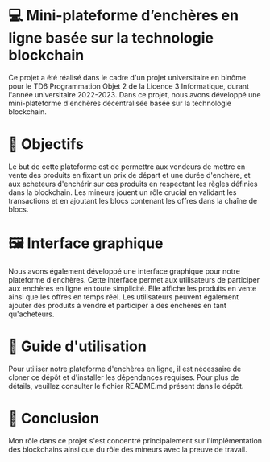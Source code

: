 # 💻 Mini-plateforme d’enchères en ligne basée sur la technologie blockchain
Ce projet a été réalisé dans le cadre d'un projet universitaire en binôme pour le TD6 Programmation Objet 2 de la Licence 3 Informatique, durant l'année universitaire 2022-2023. Dans ce projet, nous avons développé une mini-plateforme d'enchères décentralisée basée sur la technologie blockchain.

# 🎯 Objectifs
Le but de cette plateforme est de permettre aux vendeurs de mettre en vente des produits en fixant un prix de départ et une durée d'enchère, et aux acheteurs d'enchérir sur ces produits en respectant les règles définies dans la blockchain. Les mineurs jouent un rôle crucial en validant les transactions et en ajoutant les blocs contenant les offres dans la chaîne de blocs.

# 🖼️ Interface graphique
Nous avons également développé une interface graphique pour notre plateforme d'enchères. Cette interface permet aux utilisateurs de participer aux enchères en ligne en toute simplicité. Elle affiche les produits en vente ainsi que les offres en temps réel. Les utilisateurs peuvent également ajouter des produits à vendre et participer à des enchères en tant qu'acheteurs.

# 📝 Guide d'utilisation
Pour utiliser notre plateforme d'enchères en ligne, il est nécessaire de cloner ce dépôt et d'installer les dépendances requises. Pour plus de détails, veuillez consulter le fichier README.md présent dans le dépôt.

# 📍 Conclusion
Mon rôle dans ce projet s'est concentré principalement sur l'implémentation des blockchains ainsi que du rôle des mineurs avec la preuve de travail.
